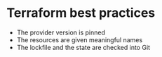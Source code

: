 # Terraform best practices

- The provider version is pinned
- The resources are given meaningful names
- The lockfile and the state are checked into Git
